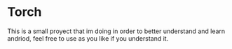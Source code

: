# Torch

This is a small proyect that im doing in order to better understand and learn andriod, feel free to use as you like if you understand it.
